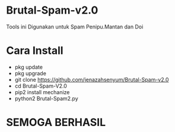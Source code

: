 # Brutal-Spam-v2.0
Tools ini Digunakan untuk Spam Penipu.Mantan dan Doi

# Cara Install 
- pkg update
- pkg upgrade
- git clone https://github.com/jenazahsenyum/Brutal-Spam-v2.0
- cd Brutal-Spam-V2.0
- pip2 install mechanize
- python2 Brutal-Spam2.py

# SEMOGA BERHASIL
